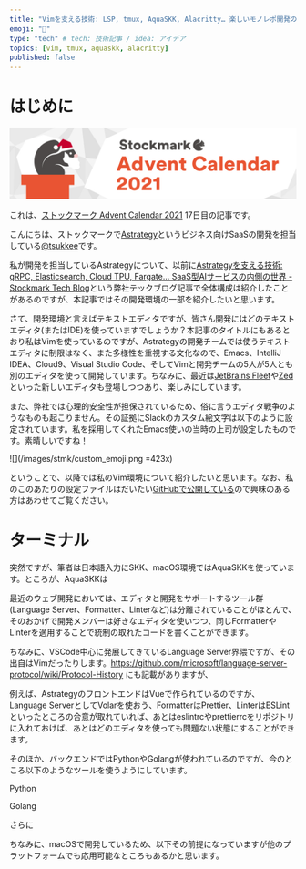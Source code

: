 ```yaml
---
title: "Vimを支える技術: LSP, tmux, AquaSKK, Alacritty… 楽しいモノレポ開発の世界"
emoji: "🎃"
type: "tech" # tech: 技術記事 / idea: アイデア
topics: [vim, tmux, aquaskk, alacritty]
published: false
---
```


# はじめに

[![ストックマーク Advent Calendar 2021](/images/stmk/stmk-advent-calendar2021-banner.jpg)](https://adventar.org/calendars/6612 "ストックマーク Advent Calendar 2021 - Adventar")

これは、[ストックマーク Advent Calendar 2021](https://adventar.org/calendars/6612 "ストックマーク Advent Calendar 2021 - Adventar") 17日目の記事です。

こんにちは、ストックマークで[Astrategy](https://stockmark.co.jp/product/astrategy "Astrategy | ストックマーク株式会社")というビジネス向けSaaSの開発を担当している[@tsukkee](https://twitter.com/tsukkee)です。

私が開発を担当しているAstrategyについて、以前に[Astrategyを支える技術: gRPC, Elasticsearch, Cloud TPU, Fargate... SaaS型AIサービスの内側の世界 - Stockmark Tech Blog](https://tech.stockmark.co.jp/blog/astrategy_overview/ "Astrategyを支える技術: gRPC, Elasticsearch, Cloud TPU, Fargate... SaaS型AIサービスの内側の世界 - Stockmark Tech Blog")という弊社テックブログ記事で全体構成は紹介したことがあるのですが、本記事ではその開発環境の一部を紹介したいと思います。

さて、開発環境と言えばテキストエディタですが、皆さん開発にはどのテキストエディタ(またはIDE)を使っていますでしょうか？本記事のタイトルにもあるとおり私はVimを使っているのですが、Astrategyの開発チームでは使うテキストエディタに制限はなく、また多様性を重視する文化なので、Emacs、IntelliJ IDEA、Cloud9、Visual Studio Code、そしてVimと開発チームの5人が5人とも別のエディタを使って開発しています。ちなみに、最近は[JetBrains Fleet](https://www.jetbrains.com/fleet/ "JetBrains Fleet: The Next-Generation IDE by JetBrains")や[Zed](https://zed.dev/ "Zed")といった新しいエディタも登場しつつあり、楽しみにしています。

また、弊社では心理的安全性が担保されているため、俗に言うエディタ戦争のようなものも起こりません。その証拠にSlackのカスタム絵文字は以下のように設定されています。私を採用してくれたEmacs使いの当時の上司が設定したものです。素晴しいですね！

![](/images/stmk/custom_emoji.png =423x)

ということで、以降では私のVim環境について紹介したいと思います。なお、私のこのあたりの設定ファイルはだいたい[GitHubで公開している](https://github.com/tsukkee/config "tsukkee/config: My dotfiles.")ので興味のある方はあわせてご覧ください。

# ターミナル
突然ですが、筆者は日本語入力にSKK、macOS環境ではAquaSKKを使っています。ところが、AquaSKKは




最近のウェブ開発においては、エディタと開発をサポートするツール群(Language Server、Formatter、Linterなど)は分離されていることがほとんで、そのおかげで開発メンバーは好きなエディタを使いつつ、同じFormatterやLinterを適用することで統制の取れたコードを書くことができます。

ちなみに、VSCode中心に発展してきているLanguage Server界隈ですが、その出自はVimだったりします。https://github.com/microsoft/language-server-protocol/wiki/Protocol-History にも記載がありますが、

例えば、AstrategyのフロントエンドはVueで作られているのですが、Language ServerとしてVolarを使おう、FormatterはPrettier、LinterはESLintといったところの合意が取れていれば、あとはeslintrcやprettierrcをリポジトリに入れておけば、あとはどのエディタを使っても問題ない状態にすることができます。

そのほか、バックエンドではPythonやGolangが使われているのですが、今のところ以下のようなツールを使うようにしています。

Python

Golang


さらに

ちなみに、macOSで開発しているため、以下その前提になっていますが他のプラットフォームでも応用可能なところもあるかと思います。



